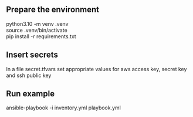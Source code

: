 ## Prepare the environment
python3.10 -m venv .venv\
source .venv/bin/activate\
pip install -r requirements.txt

## Insert secrets
In a file secret.tfvars set appropriate values for aws access key, secret key and ssh public key

## Run example 
ansible-playbook -i inventory.yml playbook.yml
